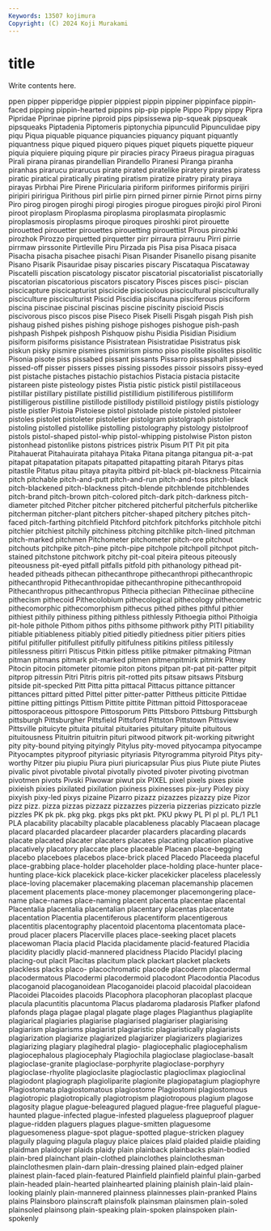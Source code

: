 ```yaml
---
Keywords: 13507 kojimura
Copyright: (C) 2024 Koji Murakami
---
```


# title

Write contents here.



ppen pipper
pipperidge pippier pippiest pippin pippiner pippinface pippin-faced pipping pippin-hearted pippins
pip-pip pipple Pippo Pippy pippy Pipra Pipridae Piprinae piprine piproid
pips pipsissewa pip-squeak pipsqueak pipsqueaks Piptadenia Piptomeris piptonychia pipunculid Pipunculidae
pipy piqu Piqua piquable piquance piquancies piquancy piquant piquantly piquantness
pique piqued piquero piques piquet piquets piquette piqueur piquia piquiere
piquing piqure pir piracies piracy Piraeus piragua piraguas Pirali pirana
piranas pirandellian Pirandello Piranesi Piranga piranha piranhas pirarucu pirarucus pirate
pirated piratelike piratery pirates piratess piratic piratical piratically pirating piratism
piratize piratry piraty piraya pirayas Pirbhai Pire Pirene Piricularia piriform
piriformes piriformis pirijiri piripiri piririgua Pirithous pirl pirlie pirn pirned
pirner pirnie Pirnot pirns pirny Piro pirog pirogen piroghi pirogi
pirogies pirogue pirogues pirojki pirol Pironi piroot piroplasm Piroplasma piroplasma
piroplasmata piroplasmic piroplasmosis piroplasms piroque piroques piroshki pirot pirouette pirouetted
pirouetter pirouettes pirouetting pirouettist Pirous pirozhki pirozhok Pirozzo pirquetted pirquetter
pirr pirraura pirrauru Pirri pirrie pirrmaw pirssonite Pirtleville Piru Pirzada
pis Pisa pisa Pisaca pisaca Pisacha pisacha pisachee pisachi Pisan
Pisander Pisanello pisang pisanite Pisano Pisarik Pisauridae pisay piscaries piscary
Piscataqua Piscataway Piscatelli piscation piscatology piscator piscatorial piscatorialist piscatorially piscatorian
piscatorious piscators piscatory Pisces pisces pisci- piscian piscicapture piscicapturist piscicide
piscicolous piscicultural pisciculturally pisciculture pisciculturist Piscid Piscidia piscifauna pisciferous pisciform
piscina piscinae piscinal piscinas piscine piscinity piscioid Piscis piscivorous pisco
piscos pise Piseco Pisek Piselli Pisgah pisgah Pish pish pishaug
pished pishes pishing pishoge pishoges pishogue pish-pash pishpash Pishpek pishposh
Pishquow pishu Pisidia Pisidian Pisidium pisiform pisiforms pisistance Pisistratean Pisistratidae
Pisistratus pisk piskun pisky pismire pismires pismirism pismo piso pisolite
pisolites pisolitic Pisonia pisote piss pissabed pissant pissants Pissarro pissasphalt
pissed pissed-off pisser pissers pisses pissing pissodes pissoir pissoirs pissy-eyed
pist pistache pistaches pistachio pistachios Pistacia pistacia pistacite pistareen piste
pisteology pistes Pistia pistic pistick pistil pistillaceous pistillar pistillary pistillate
pistillid pistillidium pistilliferous pistilliform pistilligerous pistilline pistillode pistillody pistilloid pistilogy
pistils pistiology pistle pistler Pistoia Pistoiese pistol pistolade pistole pistoled
pistoleer pistoles pistolet pistoleter pistoletier pistolgram pistolgraph pistolier pistoling pistolled
pistollike pistolling pistolography pistology pistolproof pistols pistol-shaped pistol-whip pistol-whipping pistolwise
Piston piston pistonhead pistonlike pistons pistrices pistrix Pisum PIT Pit
pit pita Pitahauerat Pitahauirata pitahaya Pitaka Pitana pitanga pitangua pit-a-pat
pitapat pitapatation pitapats pitapatted pitapatting pitarah Pitarys pitas pitastile Pitatus
pitau pitaya pitayita pitbird pit-black pit-blackness Pitcairnia pitch pitchable pitch-and-putt
pitch-and-run pitch-and-toss pitch-black pitch-blackened pitch-blackness pitch-blende pitchblende pitchblendes pitch-brand pitch-brown
pitch-colored pitch-dark pitch-darkness pitch-diameter pitched Pitcher pitcher pitchered pitcherful pitcherfuls
pitcherlike pitcherman pitcher-plant pitchers pitcher-shaped pitchery pitches pitch-faced pitch-farthing pitchfield
Pitchford pitchfork pitchforks pitchhole pitchi pitchier pitchiest pitchily pitchiness pitching
pitchlike pitch-lined pitchman pitch-marked pitchmen Pitchometer pitchometer pitch-ore pitchout pitchouts
pitchpike pitch-pine pitch-pipe pitchpole pitchpoll pitchpot pitch-stained pitchstone pitchwork pitchy
pit-coal piteira piteous piteously piteousness pit-eyed pitfall pitfalls pitfold pith
pithanology pithead pit-headed pitheads pithecan pithecanthrope pithecanthropi pithecanthropic pithecanthropid Pithecanthropidae
pithecanthropine pithecanthropoid Pithecanthropus pithecanthropus Pithecia pithecian Pitheciinae pitheciine pithecism pithecoid
Pithecolobium pithecological pithecology pithecometric pithecomorphic pithecomorphism pithecus pithed pithes pithful
pithier pithiest pithily pithiness pithing pithless pithlessly Pithoegia pithoi Pithoigia
pit-hole pithole Pithom pithos piths pithsome pithwork pithy PITI pitiability
pitiable pitiableness pitiably pitied pitiedly pitiedness pitier pitiers pities pitiful
pitifuller pitifullest pitifully pitifulness pitikins pitiless pitilessly pitilessness pitirri Pitiscus
Pitkin pitless pitlike pitmaker pitmaking Pitman pitman pitmans pitmark pit-marked
pitmen pitmenpitmirk pitmirk Pitney Pitocin pitocin pitometer pitomie piton pitons
pitpan pit-pat pit-patter pitpit pitprop pitressin Pitri Pitris pitris pit-rotted
pits pitsaw pitsaws Pitsburg pitside pit-specked Pitt Pitta pitta pittacal
Pittacus pittance pittancer pittances pittard pitted Pittel pitter pitter-patter Pittheus
pitticite Pittidae pittine pitting pittings Pittism Pittite pittite Pittman pittoid
Pittosporaceae pittosporaceous pittospore Pittosporum Pitts Pittsboro Pittsburg Pittsburgh pittsburgh Pittsburgher
Pittsfield Pittsford Pittston Pittstown Pittsview Pittsville pituicyte pituita pituital pituitaries
pituitary pituite pituitous pituitousness Pituitrin pituitrin pituri pitwood pitwork pit-working
pitwright pity pity-bound pitying pityingly Pitylus pity-moved pityocampa pityocampe Pityocamptes
pityproof pityriasic pityriasis Pityrogramma pityroid Pitys pity-worthy Pitzer piu piupiu
Piura piuri piuricapsular Pius pius Piute piute Piutes pivalic pivot
pivotable pivotal pivotally pivoted pivoter pivoting pivotman pivotmen pivots Pivski
Piwowar piwut pix PIXEL pixel pixels pixes pixie pixieish pixies
pixilated pixilation pixiness pixinesses pix-jury Pixley pixy pixyish pixy-led pixys
pizaine Pizarro pizazz pizazzes pizazzy pize Pizor pizz pizz. pizza
pizzas pizzazz pizzazzes pizzeria pizzerias pizzicato pizzle pizzles PK pk
pk. pkg pkg. pkgs pks pkt pkt. PKU pkwy PL
Pl pl pl. PL/1 PL1 PLA placability placabilty placable placableness
placably Placaean placage placard placarded placardeer placarder placarders placarding placards
placate placated placater placaters placates placating placation placative placatively placatory
placcate place placeable Placean place-begging placebo placeboes placebos place-brick placed
Placedo Placeeda placeful place-grabbing place-holder placeholder place-holding place-hunter place-hunting place-kick
placekick place-kicker placekicker placeless placelessly place-loving placemaker placemaking placeman placemanship
placemen placement placements place-money placemonger placemongering place-name place-names place-naming placent
placenta placentae placental Placentalia placentalia placentalian placentary placentas placentate placentation
Placentia placentiferous placentiform placentigerous placentitis placentography placentoid placentoma placentomata place-proud
placer placers Placerville places place-seeking placet placets placewoman Placia placid
Placida placidamente placid-featured Placidia placidity placidly placid-mannered placidness Placido Placidyl
placing placing-out placit Placitas placitum plack plackart placket plackets plackless
placks placo- placochromatic placode placoderm placodermal placodermatous Placodermi placodermoid placodont
Placodontia Placodus placoganoid placoganoidean Placoganoidei placoid placoidal placoidean Placoidei Placoides
placoids Placophora placophoran placoplast placque placula placuntitis placuntoma Placus pladaroma
pladarosis Plafker plafond plafonds plaga plagae plagal plagate plage plages
Plagianthus plagiaplite plagiarical plagiaries plagiarise plagiarised plagiariser plagiarising plagiarism plagiarisms
plagiarist plagiaristic plagiaristically plagiarists plagiarization plagiarize plagiarized plagiarizer plagiarizers plagiarizes
plagiarizing plagiary plagihedral plagio- plagiocephalic plagiocephalism plagiocephalous plagiocephaly Plagiochila plagioclase
plagioclase-basalt plagioclase-granite plagioclase-porphyrite plagioclase-porphyry plagioclase-rhyolite plagioclasite plagioclastic plagioclimax plagioclinal plagiodont
plagiograph plagioliparite plagionite plagiopatagium plagiophyre Plagiostomata plagiostomatous plagiostome Plagiostomi plagiostomous
plagiotropic plagiotropically plagiotropism plagiotropous plagium plagose plagosity plague plague-beleagured plagued
plague-free plagueful plague-haunted plague-infected plague-infested plagueless plagueproof plaguer plague-ridden plaguers
plagues plague-smitten plaguesome plaguesomeness plague-spot plague-spotted plague-stricken plaguey plaguily plaguing
plagula plaguy plaice plaices plaid plaided plaidie plaiding plaidman plaidoyer
plaids plaidy plain plainback plainbacks plain-bodied plain-bred plainchant plain-clothed plainclothes
plainclothesman plainclothesmen plain-darn plain-dressing plained plain-edged plainer plainest plain-faced plain-featured
Plainfield plainfield plainful plain-garbed plain-headed plain-hearted plainhearted plaining plainish plain-laid
plain-looking plainly plain-mannered plainness plainnesses plain-pranked Plains plains Plainsboro plainscraft
plainsfolk plainsman plainsmen plain-soled plainsoled plainsong plain-speaking plain-spoken plainspoken plain-spokenly
